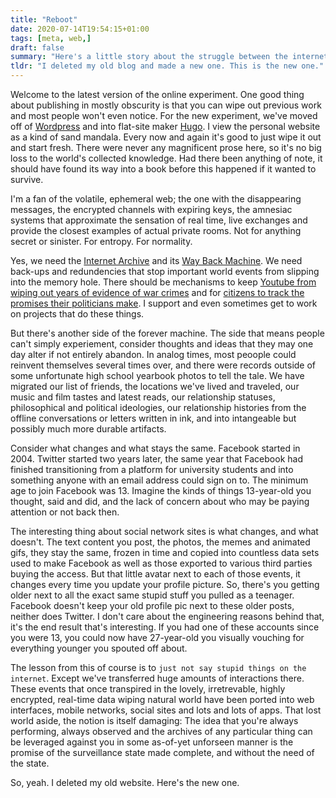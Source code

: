 ```yaml
---
title: "Reboot"
date: 2020-07-14T19:54:15+01:00
tags: [meta, web,]
draft: false
summary: "Here's a little story about the struggle between the internet as an archive and a web that wants to forget. The internet is a library, yes. But there are people wandering between the stacks. While the source material may need to be eternal, the thoughts, notes, scribbles and conversations that happen around them may sometimes best be forgotten."
tldr: "I deleted my old blog and made a new one. This is the new one."
---
```


Welcome to the latest version of the online experiment. One good thing about publishing in mostly obscurity is that you can wipe out previous work and most people won't even notice. For the new experiment, we've moved off of [Wordpress](https://wordpress.org) and into flat-site maker [Hugo](https://gohugo.io). I view the personal website as a kind of sand mandala. Every now and again it's good to just wipe it out and start fresh. There were never any magnificent prose here, so it's no big loss to the world's collected knowledge. Had there been anything of note, it should have found its way into a book before this happened if it wanted to survive.

I'm a fan of the volatile, ephemeral web; the one with the disappearing messages, the encrypted channels with expiring keys, the amnesiac systems that approximate the sensation of real time, live exchanges and provide the closest examples of actual private rooms. Not for anything secret or sinister. For entropy. For normality.

Yes, we need the [Internet Archive](https://archive.org) and its [Way Back Machine](https://archive.org/web/). We need back-ups and redundencies that stop important world events from slipping into the memory hole. There should be mechanisms to keep [Youtube from wiping out years of evidence of war crimes](https://www.wired.co.uk/article/chemical-weapons-in-syria-youtube-algorithm-delete-video) and for [citizens to track the promises their politicians make](https://rouhanimeter.com/fa/). I support and even sometimes get to work on projects that do these things.

But there's another side of the forever machine. The side that means people can't simply experiement, consider thoughts and ideas that they may one day alter if not entirely abandon. In analog times, most peoople could reinvent themselves several times over, and there were records outside of some unfortunate high school yearbook photos to tell the tale. We have migrated our list of friends, the locations we've lived and traveled, our music and film tastes and latest reads, our relationship statuses, philosophical and political ideologies, our relationship histories from the offline conversations or letters written in ink, and into intangeable but possibly much more durable artifacts.

Consider what changes and what stays the same. Facebook started in 2004. Twitter started two years later, the same year that Facebook had finished transitioning from a platform for university students and into something anyone with an email address could sign on to. The minimum age to join Facebook was 13. Imagine the kinds of things 13-year-old you thought, said and did, and the lack of concern about who may be paying attention or not back then.

The interesting thing about social network sites is what changes, and what doesn't. The text content you post, the photos, the memes and animated gifs, they stay the same, frozen in time and copied into countless data sets used to make Facebook as well as those exported to various third parties buying the access. But that little avatar next to each of those events, it changes every time you update your profile picture. So, there's you getting older next to all the exact same stupid stuff you pulled as a teenager. Facebook doesn't keep your old profile pic next to these older posts, neither does Twitter. I don't care about the engineering reasons behind that, it's the end result that's interesting. If you had one of these accounts since you were 13, you could now have 27-year-old you visually vouching for everything younger you spouted off about.

The lesson from this of course is to `just not say stupid things on the internet`. Except we've transferred huge amounts of interactions there. These events that once transpired in the lovely, irretrevable, highly encrypted, real-time data wiping natural world have been ported into web interfaces, mobile networks, social sites and lots and lots of apps. That lost world aside, the notion is itself damaging: The idea that you're always performing, always observed and the archives of any particular thing can be leveraged against you in some as-of-yet unforseen manner is the promise of the surveillance state made complete, and without the need of the state.

So, yeah. I deleted my old website. Here's the new one.